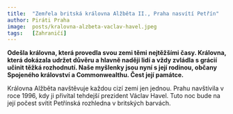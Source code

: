 ```yaml
---
title:  "Zemřela britská královna Alžběta II., Praha nasvítí Petřín"
author: Piráti Praha
image:  posts/kralovna-alzbeta-vaclav-havel.jpeg
tags:   [Zahraničí]
---
```

 
**Odešla královna, která provedla svou zemi těmi nejtěžšími časy. Královna, která dokázala udržet důvěru a hlavně naději lidí a vždy zvládla s grácií učinit těžká rozhodnutí. Naše myšlenky jsou nyní s její rodinou, občany Spojeného království a Commonwealthu. Čest její památce.**

Královna Alžběta navštěvuje každou cizí zemi jen jednou. Prahu navštívila v roce 1996, kdy ji přivítal tehdejší prezident Václav Havel. Tuto noc bude na její počest svítit Petřínská rozhledna v britských barvách.
